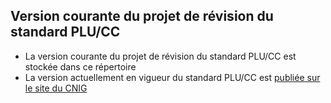 ## Version courante du projet de révision du standard PLU/CC

- La version courante du projet de révision du standard PLU/CC est stockée dans ce répertoire
- La version actuellement en vigueur du standard PLU/CC est [publiée sur le site du CNIG](https://cnig.gouv.fr/ressources-dematerialisation-documents-d-urbanisme-a2732.html)

